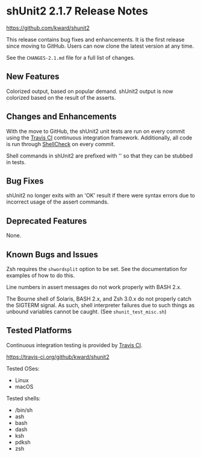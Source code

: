 # shUnit2 2.1.7 Release Notes

https://github.com/kward/shunit2

This release contains bug fixes and enhancements. It is the first release since moving to GitHub. Users can now clone the latest version at any time.

See the `CHANGES-2.1.md` file for a full list of changes.


## New Features

Colorized output, based on popular demand. shUnit2 output is now colorized based on the result of the asserts.


## Changes and Enhancements

With the move to GitHub, the shUnit2 unit tests are run on every commit using the [Travis CI][TravisCI] continuous integration framework. Additionally, all code is run through [ShellCheck](http:/www.shellcheck.net/) on every commit.

[TravisCI]: https://travis-ci.org/kward/shunit2

Shell commands in shUnit2 are prefixed with '\' so that they can be stubbed in tests.


## Bug Fixes

shUnit2 no longer exits with an 'OK' result if there were syntax errors due to incorrect usage of the assert commands.


## Deprecated Features

None.


## Known Bugs and Issues

Zsh requires the `shwordsplit` option to be set. See the documentation for examples of how to do this.

Line numbers in assert messages do not work properly with BASH 2.x.

The Bourne shell of Solaris, BASH 2.x, and Zsh 3.0.x do not properly catch the
SIGTERM signal. As such, shell interpreter failures due to such things as
unbound variables cannot be caught. (See `shunit_test_misc.sh`)


## Tested Platforms

Continuous integration testing is provided by
[Travis CI](https://travis-ci.org/).

https://travis-ci.org/github/kward/shunit2

Tested OSes:

- Linux
- macOS

Tested shells:

- /bin/sh
- ash
- bash
- dash
- ksh
- pdksh
- zsh

